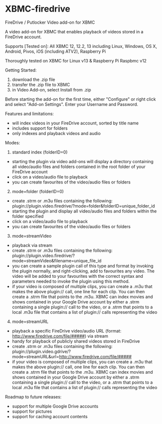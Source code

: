 XBMC-firedrive
==============

FireDrive / Putlocker Video add-on for XBMC

A video add-on for XBMC that enables playback of videos stored in a FireDrive account.

Supports [Tested on]:
All XBMC 12, 12.2, 13 including Linux, Windows, OS X, Android, Pivos, iOS (including ATV2), Raspberry Pi

Thoroughly tested on XBMC for Linux v13 & Raspberry Pi Raspbmc v12


Getting Started:
1) download the .zip file
2) transfer the .zip file to XBMC
3) in Video Add-on, select Install from .zip

Before starting the add-on for the first time, either "Configure" or right click and select "Add-on Settings".  Enter your Username and Password.

Features and limitations:
- will index videos in your FireDrive account, sorted by title name
- includes support for folders
- only indexes and playback videos and audio

Modes:
1) standard index (folderID=0)
- starting the plugin via video add-ons will display a directory containing all video/audio files and folders contained in the root folder of your FireDrive account
- click on a video/audio file to playback
- you can create favourites of the video/audio files or folders
2) mode=folder (folderID=0)
- create .strm or .m3u files containing the following: plugin://plugin.video.firedrive/?mode=folder&amp;folderID=unique_folder_id
- starting the plugin and display all video/audio files and folders within the folder specified
- click on a video/audio file to playback
- you can create favourites of the video/audio files or folders
3) mode=streamVideo
- playback via stream
- create .strm or .m3u files containing the following: plugin://plugin.video.firedrive/?mode=streamVideo&amp;filename=unique_file_id
- you can create a sample plugin call of this type and format by invoking the plugin normally, and right-clicking, add to favourites any video.  The video will be added to your favourites with the correct syntax and parameters needed to invoke the plugin using this method.
- if your video is composed of multiple clips, you can create a .m3u that makes the above plugin:// call, one line for each clip.  You can then create a .strm file that points to the .m3u.  XBMC can index movies and shows contained in your Google Drive account by either a .strm containing a single plugin:// call to the video, or a .strm that points to a local .m3u file that contains a list of plugin:// calls representing the video
4) mode=streamURL
- playback a specific FireDrive video/audio URL (format: http://www.firedrive.com/file/#####) via stream
- handy for playback of publicly shared videos stored in FireDrive
- create .strm or .m3u files containing the following: plugin://plugin.video.gdrive/?mode=streamURL&amp;url=http://www.firedrive.com/file/#####
- if your video is composed of multiple clips, you can create a .m3u that makes the above plugin:// call, one line for each clip.  You can then create a .strm file that points to the .m3u.  XBMC can index movies and shows contained in your Google Drive account by either a .strm containing a single plugin:// call to the video, or a .strm that points to a local .m3u file that contains a list of plugin:// calls representing the video


Roadmap to future releases:
- support for multiple Google Drive accounts
- support for pictures
- support for caching account contents
